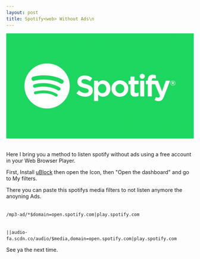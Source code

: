 ```yaml
---
layout: post
title: Spotify<web> Without Ads\n
---
```




![Spotify Image](/images/1453753836-open-graph-default.jpg)
<br><br>


Here I bring you a method to listen spotify without ads using a free account in your Web Browser Player.

First, Install [uBlock](https://www.ublock.org/) then open the Icon, then "Open the dashboard" and go to My filters.

There you can paste this spotifys media filters to not listen anymore the anoyning Ads.

<code>
/mp3-ad/*$domain=open.spotify.com|play.spotify.com

||audio-fa.scdn.co/audio/$media,domain=open.spotify.com|play.spotify.com</code>

See ya the next time.

